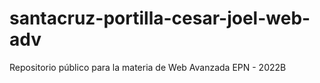 # santacruz-portilla-cesar-joel-web-adv
Repositorio público para la materia de Web Avanzada EPN - 2022B
